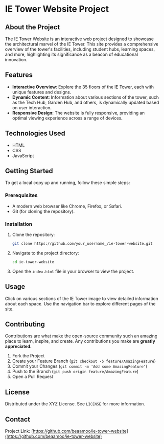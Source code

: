 # IE Tower Website Project

## About the Project
The IE Tower Website is an interactive web project designed to showcase the architectural marvel of the IE Tower. This site provides a comprehensive overview of the tower's facilities, including student hubs, learning spaces, and more, highlighting its significance as a beacon of educational innovation.

## Features
- **Interactive Overview**: Explore the 35 floors of the IE Tower, each with unique features and designs.
- **Dynamic Content**: Information about various sections of the tower, such as the Tech Hub, Garden Hub, and others, is dynamically updated based on user interaction.
- **Responsive Design**: The website is fully responsive, providing an optimal viewing experience across a range of devices.

## Technologies Used
- HTML
- CSS
- JavaScript

## Getting Started
To get a local copy up and running, follow these simple steps:

### Prerequisites
- A modern web browser like Chrome, Firefox, or Safari.
- Git (for cloning the repository).

### Installation
1. Clone the repository:
   ```sh
   git clone https://github.com/your_username_/ie-tower-website.git
   ```
2. Navigate to the project directory:
   ```sh
   cd ie-tower-website
   ```
3. Open the `index.html` file in your browser to view the project.

## Usage
Click on various sections of the IE Tower image to view detailed information about each space. Use the navigation bar to explore different pages of the site.

## Contributing
Contributions are what make the open-source community such an amazing place to learn, inspire, and create. Any contributions you make are **greatly appreciated**.

1. Fork the Project
2. Create your Feature Branch (`git checkout -b feature/AmazingFeature`)
3. Commit your Changes (`git commit -m 'Add some AmazingFeature'`)
4. Push to the Branch (`git push origin feature/AmazingFeature`)
5. Open a Pull Request

## License
Distributed under the XYZ License. See `LICENSE` for more information.

## Contact

Project Link: [https://github.com/beaamoo/ie-tower-website](https://github.com/beaamoo/ie-tower-website)


